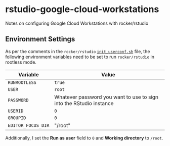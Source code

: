 # rstudio-google-cloud-workstations
Notes on configuring Google Cloud Workstations with rocker/rstudio

## Environment Settings

As per the comments in the `rocker/rstudio` [`init_userconf.sh`](https://github.com/rocker-org/rocker-versioned2/blob/master/scripts/init_userconf.sh#L21-L93) file, the following environment variables need to be set to run `rocker/rstudio` in rootless mode.

| Variable | Value |
| ---------------- | ----------------|
| `RUNROOTLESS` | `true` |
| `USER` | `root` |
| `PASSWORD` | Whatever password you want to use to sign into the RStudio instance |
| `USERID` | `0` |
| `GROUPID` | `0` |
| `EDITOR_FOCUS_DIR` | "/root" |

Additionally, I set the **Run as user** field to `0` and **Working directory** to `/root`.
